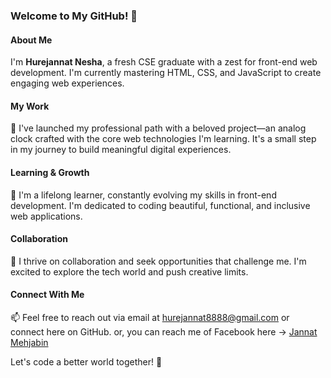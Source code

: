 ### Welcome to My GitHub! 👋

#### About Me
I'm **Hurejannat Nesha**, a fresh CSE graduate with a zest for front-end web development. I'm currently mastering HTML, CSS, and JavaScript to create engaging web experiences.

#### My Work
🔭 I've launched my professional path with a beloved project—an analog clock crafted with the core web technologies I'm learning. It's a small step in my journey to build meaningful digital experiences.

#### Learning & Growth
🌱 I'm a lifelong learner, constantly evolving my skills in front-end development. I'm dedicated to coding beautiful, functional, and inclusive web applications.

#### Collaboration
💼 I thrive on collaboration and seek opportunities that challenge me. I'm excited to explore the tech world and push creative limits.

#### Connect With Me
📫 Feel free to reach out via email at hurejannat8888@gmail.com or connect here on GitHub.
or, you can reach me of Facebook here -> [Jannat Mehjabin](https://www.facebook.com/jannat.mehjabin.754)

Let's code a better world together! 🚀

